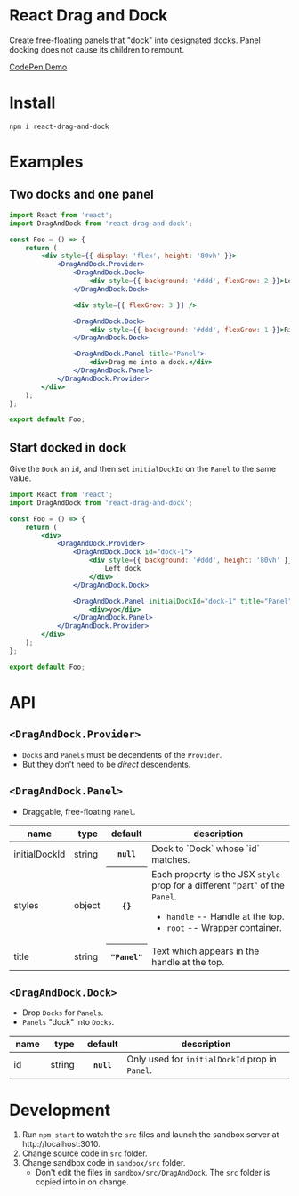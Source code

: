 # React Drag and Dock

Create free-floating panels that "dock" into designated docks. Panel docking does not cause its children to remount.

[CodePen Demo](https://codepen.io/goodoldneon/pen/WPraLE)

# Install

`npm i react-drag-and-dock`

# Examples

## Two docks and one panel

```jsx
import React from 'react';
import DragAndDock from 'react-drag-and-dock';

const Foo = () => {
    return (
        <div style={{ display: 'flex', height: '80vh' }}>
            <DragAndDock.Provider>
                <DragAndDock.Dock>
                    <div style={{ background: '#ddd', flexGrow: 2 }}>Left dock</div>
                </DragAndDock.Dock>

                <div style={{ flexGrow: 3 }} />

                <DragAndDock.Dock>
                    <div style={{ background: '#ddd', flexGrow: 1 }}>Right dock</div>
                </DragAndDock.Dock>

                <DragAndDock.Panel title="Panel">
                    <div>Drag me into a dock.</div>
                </DragAndDock.Panel>
            </DragAndDock.Provider>
        </div>
    );
};

export default Foo;
```

## Start docked in dock

Give the `Dock` an `id`, and then set `initialDockId` on the `Panel` to the same value.

```jsx
import React from 'react';
import DragAndDock from 'react-drag-and-dock';

const Foo = () => {
    return (
        <div>
            <DragAndDock.Provider>
                <DragAndDock.Dock id="dock-1">
                    <div style={{ background: '#ddd', height: '80vh' }}>
                        Left dock
                    </div>
                </DragAndDock.Dock>

                <DragAndDock.Panel initialDockId="dock-1" title="Panel">
                    <div>yo</div>
                </DragAndDock.Panel>
            </DragAndDock.Provider>
        </div>
    );
};

export default Foo;
```

# API

## `<DragAndDock.Provider>`

-   `Docks` and `Panels` must be decendents of the `Provider`.
-   But they don't need to be _direct_ descendents.

## `<DragAndDock.Panel>`

-   Draggable, free-floating `Panel`.

<table class="table table-bordered table-striped">
    <thead>
    <tr>
        <th style="width: 50px;">name</th>
        <th style="width: 50px;">type</th>
        <th>default</th>
        <th>description</th>
    </tr>
    </thead>
    <tbody>
      <tr>
          <td>initialDockId</td>
          <td>string</td>
          <th><code>null</code></th>
          <td>Dock to `Dock` whose `id` matches.</td>
      </tr>
      <tr>
        <td>styles</td>
        <td>object</td>
        <th><code>{}</code></th>
        <td>
            Each property is the JSX <code>style</code> prop for a different "part" of the <code>Panel</code>.
            <ul>
                <li><code>handle</code> -- Handle at the top.
                <li><code>root</code> -- Wrapper container.
            </ul>
        </td>
      </tr>
      <tr>
          <td>title</td>
          <td>string</td>
          <th><code>"Panel"</code></th>
          <td>Text which appears in the handle at the top.</td>
      </tr>
    </tbody>
</table>

## `<DragAndDock.Dock>`

-   Drop `Docks` for `Panels`.
-   `Panels` "dock" into `Docks`.

<table class="table table-bordered table-striped">
    <thead>
    <tr>
        <th style="width: 50px;">name</th>
        <th style="width: 50px;">type</th>
        <th>default</th>
        <th>description</th>
    </tr>
    </thead>
    <tbody>
      <tr>
          <td>id</td>
          <td>string</td>
          <th><code>null</code></th>
          <td>Only used for <code>initialDockId</code> prop in <code>Panel</code>.</td>
      </tr>
    </tbody>
</table>

# Development

1. Run `npm start` to watch the `src` files and launch the sandbox server at http://localhost:3010.
2. Change source code in `src` folder.
3. Change sandbox code in `sandbox/src` folder.
   - Don't edit the files in `sandbox/src/DragAndDock`. The `src` folder is copied into in on change.